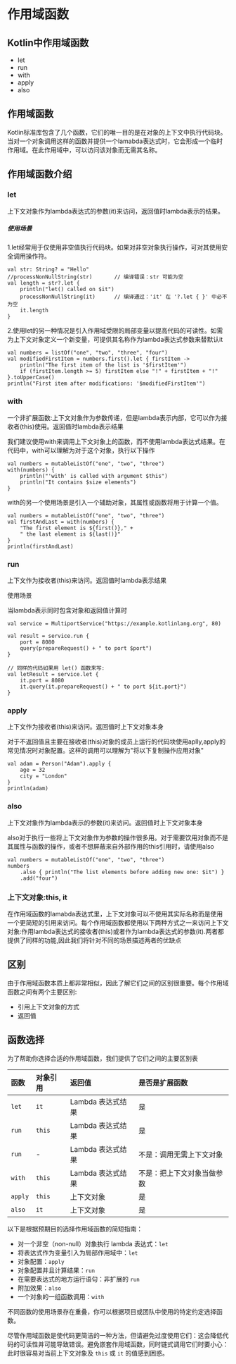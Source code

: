 # 	作用域函数

## Kotlin中作用域函数

- let
- run
- with
- apply
- also

## 作用域函数

Kotlin标准库包含了几个函数，它们的唯一目的是在对象的上下文中执行代码块。当对一个对象调用这样的函数并提供一个lamabda表达式时，它会形成一个临时作用域。在此作用域中，可以访问该对象而无需其名称。



## 作用域函数介绍

### let

上下文对象作为lambda表达式的参数(it)来访问，返回值时lambda表示的结果。

##### 使用场景

1.let经常用于仅使用非空值执行代码块。如果对非空对象执行操作，可对其使用安全调用操作符。

```
val str: String? = "Hello" 
//processNonNullString(str)       // 编译错误：str 可能为空
val length = str?.let { 
    println("let() called on $it")
    processNonNullString(it)      // 编译通过：'it' 在 '?.let { }' 中必不为空
    it.length
}
```

2.使用let的另一种情况是引入作用域受限的局部变量以提高代码的可读性。如需为上下文对象定义一个新变量，可提供其名称作为lambda表达式参数来替默认it

```
val numbers = listOf("one", "two", "three", "four")
val modifiedFirstItem = numbers.first().let { firstItem ->
    println("The first item of the list is '$firstItem'")
    if (firstItem.length >= 5) firstItem else "!" + firstItem + "!"
}.toUpperCase()
println("First item after modifications: '$modifiedFirstItem'")
```

### with

一个非扩展函数:上下文对象作为参数传递，但是lambda表示内部，它可以作为接收者(this)使用。返回值时lambda表示结果

我们建议使用with来调用上下文对象上的函数，而不使用lambda表达式结果。在代码中，with可以理解为对于这个对象，执行以下操作

```
val numbers = mutableListOf("one", "two", "three")
with(numbers) {
    println("'with' is called with argument $this")
    println("It contains $size elements")
}
```

with的另一个使用场景是引入一个辅助对象，其属性或函数将用于计算一个值。

```
val numbers = mutableListOf("one", "two", "three")
val firstAndLast = with(numbers) {
    "The first element is ${first()}," +
    " the last element is ${last()}"
}
println(firstAndLast)
```

### run

上下文作为接收者(this)来访问。返回值时lambda表示结果

使用场景

当lambda表示同时包含对象和返回值计算时

```
val service = MultiportService("https://example.kotlinlang.org", 80)

val result = service.run {
    port = 8080
    query(prepareRequest() + " to port $port")
}

// 同样的代码如果用 let() 函数来写:
val letResult = service.let {
    it.port = 8080
    it.query(it.prepareRequest() + " to port ${it.port}")
}
```



### apply

上下文作为接收者(this)来访问。返回值时上下文对象本身

对于不返回值且主要在接收者(this)对象的成员上运行的代码块使用aplly,apply的常见情况时对象配置。这样的调用可以理解为"将以下复制操作应用对象"

```
val adam = Person("Adam").apply {
    age = 32
    city = "London"        
}
println(adam)
```



### also

上下文对象作为lambda表示的参数(it)来访问。返回值时上下文对象本身

also对于执行一些将上下文对象作为参数的操作很多用。对于需要饮用对象而不是其属性与函数的操作，或者不想屏蔽来自外部作用的this引用时，请使用also

```
val numbers = mutableListOf("one", "two", "three")
numbers
    .also { println("The list elements before adding new one: $it") }
    .add("four")
```



### 上下文对象:this, it

在作用域函数的lamabda表达式里，上下文对象可以不使用其实际名称而是使用一个更简短的引用来访问。每个作用域函数都使用以下两种方式之一来访问上下文对象:作用lambda表达式的接收者(this)或者作为lambda表达式的参数(it).两者都提供了同样的功能,因此我们将针对不同的场景描述两者的优缺点

## 区别

由于作用域函数本质上都非常相似，因此了解它们之间的区别很重要。每个作用域函数之间有两个主要区别:

- 引用上下文对象的方式
- 返回值

## 函数选择

为了帮助你选择合适的作用域函数，我们提供了它们之间的主要区别表

| 函数    | 对象引用 | 返回值            | 是否是扩展函数             |
| :------ | :------- | :---------------- | :------------------------- |
| `let`   | `it`     | Lambda 表达式结果 | 是                         |
| `run`   | `this`   | Lambda 表达式结果 | 是                         |
| `run`   | -        | Lambda 表达式结果 | 不是：调用无需上下文对象   |
| `with`  | `this`   | Lambda 表达式结果 | 不是：把上下文对象当做参数 |
| `apply` | `this`   | 上下文对象        | 是                         |
| `also`  | `it`     | 上下文对象        | 是                         |

以下是根据预期目的选择作用域函数的简短指南：

- 对一个非空（non-null）对象执行 lambda 表达式：`let`
- 将表达式作为变量引入为局部作用域中：`let`
- 对象配置：`apply`
- 对象配置并且计算结果：`run`
- 在需要表达式的地方运行语句：非扩展的 `run`
- 附加效果：`also`
- 一个对象的一组函数调用：`with`

不同函数的使用场景存在重叠，你可以根据项目或团队中使用的特定约定选择函数。

尽管作用域函数是使代码更简洁的一种方法，但请避免过度使用它们：这会降低代码的可读性并可能导致错误。避免嵌套作用域函数，同时链式调用它们时要小心：此时很容易对当前上下文对象及 `this` 或 `it` 的值感到困惑。